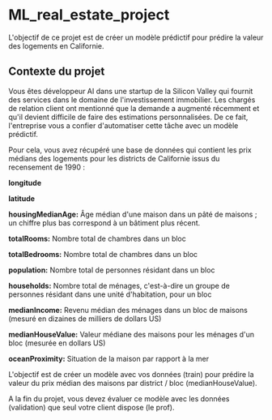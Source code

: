 # ML_real_estate_project
L'objectif de ce projet est de créer un modèle prédictif pour prédire la valeur des logements en Californie.


## Contexte du projet
Vous êtes développeur AI dans une startup de la Silicon Valley qui fournit des services dans le domaine de l'investissement immobilier. Les chargés de relation client ont mentionné que la demande a augmenté récemment et qu'il devient difficile de faire des estimations personnalisées. De ce fait, l'entreprise vous a confier d'automatiser cette tâche avec un modèle prédictif.

Pour cela, vous avez récupéré une base de données qui contient les prix médians des logements pour les districts de Californie issus du recensement de 1990 :

**longitude**

**latitude**

**housingMedianAge:** Âge médian d'une maison dans un pâté de maisons ; un chiffre plus bas correspond à un bâtiment plus récent.

**totalRooms:** Nombre total de chambres dans un bloc

**totalBedrooms:** Nombre total de chambres dans un bloc

**population:** Nombre total de personnes résidant dans un bloc

**households:** Nombre total de ménages, c'est-à-dire un groupe de personnes résidant dans une unité d'habitation, pour un bloc

**medianIncome:** Revenu médian des ménages dans un bloc de maisons (mesuré en dizaines de milliers de dollars US)

**medianHouseValue:** Valeur médiane des maisons pour les ménages d'un bloc (mesurée en dollars US)

**oceanProximity:** Situation de la maison par rapport à la mer

L'objectif est de créer un modèle avec vos données (train) pour prédire la valeur du prix médian des maisons par district / bloc (medianHouseValue).

A la fin du projet, vous devez évaluer ce modèle avec les données (validation) que seul votre client dispose (le prof).
